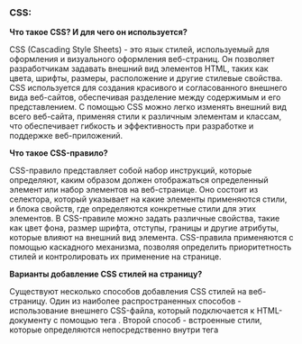 <h3>
  <span>CSS:</span>
</h3>

**Что такое CSS? И для чего он используется?**

CSS (Cascading Style Sheets) - это язык стилей, используемый для оформления и визуального оформления веб-страниц. Он позволяет разработчикам задавать внешний вид элементов HTML, таких как цвета, шрифты, размеры, расположение и другие стилевые свойства. CSS используется для создания красивого и согласованного внешнего вида веб-сайтов, обеспечивая разделение между содержимым и его представлением. С помощью CSS можно легко изменять внешний вид всего веб-сайта, применяя стили к различным элементам и классам, что обеспечивает гибкость и эффективность при разработке и поддержке веб-приложений.

**Что такое CSS-правило?**

CSS-правило представляет собой набор инструкций, которые определяют, каким образом должен отображаться определенный элемент или набор элементов на веб-странице. Оно состоит из селектора, который указывает на какие элементы применяются стили, и блока свойств, где определяются конкретные стили для этих элементов. В CSS-правиле можно задать различные свойства, такие как цвет фона, размер шрифта, отступы, границы и другие атрибуты, которые влияют на внешний вид элемента. CSS-правила применяются с помощью каскадного механизма, позволяя определить приоритетность стилей и контролировать их применение на странице.

**Варианты добавление CSS стилей на страницу?**

Существуют несколько способов добавления CSS стилей на веб-страницу. Один из наиболее распространенных способов - использование внешнего CSS-файла, который подключается к HTML-документу с помощью тега <link>. Второй способ - встроенные стили, которые определяются непосредственно внутри тега <style> внутри HTML-документа. Третий способ - использование атрибута style прямо в HTML-тегах для определения инлайн-стилей. Кроме того, можно также использовать селекторы и правила в CSS для стилизации элементов страницы, указывая селекторы внутри стилевых блоков.

**Типы позиционирования в CSS?**

В CSS существуют три основных типа позиционирования элементов: статическое, относительное и абсолютное. Статическое позиционирование является значением по умолчанию и элементы размещаются в соответствии с нормальным потоком документа. Позиционирование относительное позволяет задать смещение элемента относительно его нормального положения. Абсолютное позиционирование позволяет точно задать позицию элемента относительно его ближайшего позиционированного предка. Кроме того, существуют еще другие типы позиционирования, такие как фиксированное позиционирование, которое зафиксирует элемент относительно окна просмотра, и статическое позиционирование наследуется от родительского элемента.

**Блочная модель CSS?**

Блочная модель CSS определяет, как элементы веб-страницы занимают место и взаимодействуют друг с другом. Она состоит из четырех основных компонентов: контента, отступов (padding), границы (border) и поля вокруг (margin). Контент - это фактическое содержимое элемента, отступы предоставляют пространство между контентом и границей, граница определяет видимую линию вокруг элемента, а поля вокруг определяют расстояние между элементами. Вместе эти компоненты определяют размеры и расположение элементов на веб-странице.

**Что такое селектор? И какие селекторы существуют?**

Селектор в CSS - это паттерн, который позволяет выбрать определенные элементы на веб-странице для применения стилей. Существует несколько типов селекторов:

Селекторы элементов: выбирают элементы на основе их типа, например, p для всех абзацев.

Селекторы классов: выбирают элементы, которые имеют определенный класс, указанный через точку, например, .my-class для элементов с классом "my-class".

Селекторы идентификаторов: выбирают элементы с определенным идентификатором, указанным через решетку, например, #my-id для элемента с идентификатором "my-id".

Селекторы потомственности: выбирают элементы, которые являются потомками других элементов, например, div p для всех абзацев, находящихся внутри элемента div.

Селекторы псевдоклассов и псевдоэлементов: выбирают элементы на основе их состояния или позиции в структуре документа, например, :hover для выбора элемента при наведении курсора или ::before для выбора псевдоэлемента, добавляемого перед содержимым элемента.

Это лишь некоторые из основных селекторов в CSS, их комбинации и варианты могут быть гораздо более сложными и мощными.

**Что такое специфичность селектора? Как считать вес селектора?**

Специфичность селектора - это значение, определяющее, какой из селекторов будет иметь приоритет при применении стилей к элементу. Чем больше у селектора специфичность, тем выше его приоритет.

Специфичность селектора вычисляется на основе комбинации трех факторов: количества идентификаторов, классов и элементов, указанных в селекторе. Обычно используется нотация, где каждый фактор представлен двумя цифрами. Например, селектор **div p.my-class#my-id** имеет специфичность **0 1 2 1**.

При сравнении специфичностей селекторов, если у двух селекторов одинаковое значение в одной позиции, переходят к следующей позиции для сравнения. Более конкретный (специфичный) селектор будет иметь более высокий приоритет.

Например, селекторы с специфичностями **0 1 2 1** и **0 2 1 0** будут сравниваться в следующем порядке: первая позиция (идентификаторы), вторая позиция (классы), третья позиция (элементы) и четвертая позиция (инлайновые стили).

Учитывая специфичность селекторов, браузер применит стили с более высокой специфичностью к элементу. Если специфичность селекторов одинакова, применяется порядок объявления в таблице стилей.

**Разница между Reset.css и Normalize.css?**

Reset.css предназначен для сброса (reset) всех стилей по умолчанию, установленных браузерами. Он удаляет все отступы, поля, списки, устанавливает единую ширину и высоту элементов и т.д. Reset.css предоставляет "чистый холст" для разработчика, чтобы начать стилизацию с нуля. Однако, с помощью Reset.css требуется более детальное определение стилей для элементов, так как все стили сбрасываются до нулевых значений.

Normalize.css, с другой стороны, предназначен для нормализации стилей по умолчанию браузеров, сохраняя при этом полезные стили. Он исправляет и стандартизирует различия в стилях между браузерами, делая их более согласованными. Normalize.css устраняет проблемы с несогласованностями отображения элементов, сохраняя при этом некоторые полезные стили, такие как отступы между заголовками и параграфами, настройки шрифтов и т.д.

Какой из них выбрать зависит от потребностей проекта. Если вам нужен полный контроль над стилями и вы планируете создавать все стили самостоятельно, то Reset.css может быть лучшим выбором. Если вам требуется более согласованное отображение между браузерами и вы хотите сохранить некоторые полезные стили, то Normalize.css может быть более подходящим вариантом.

**Разница между margin и padding?**

Margin (внешний отступ) и padding (внутренний отступ) - это два свойства в CSS, используемые для управления пространством вокруг элемента.

Margin определяет расстояние между элементом и его соседними элементами. Margin может создавать отступы сверху, снизу, слева и справа от элемента и влияет на внешний вид элемента и его отношение к другим элементам.

Padding, с другой стороны, определяет расстояние между содержимым элемента и его границами. Padding может создавать отступы внутри элемента, между его содержимым и его границами.

Основная разница между margin и padding заключается в их воздействии на пространство вокруг и внутри элемента соответственно. Margin влияет на внешний отступ элемента, тогда как padding влияет на внутренний отступ элемента.

**Разница между display: none и visibility: hidden?**

display: none и visibility: hidden - это два свойства в CSS, используемые для скрытия элементов, но они работают по-разному.

display: none удаляет элемент полностью из потока документа. Он скрывает элемент и не оставляет места для него на странице. Элемент с display: none не занимает место и не влияет на расположение других элементов. Он полностью скрывается, как если бы его не было в коде HTML.

visibility: hidden, с другой стороны, скрывает элемент, но все еще занимает место на странице. Элемент со свойством visibility: hidden остается в потоке документа, он просто становится невидимым. Он продолжает влиять на расположение других элементов, занимая место, которое он должен занимать, но не отображается.

Таким образом, основная разница между display: none и visibility: hidden состоит в том, что display: none полностью удаляет элемент из потока документа и не оставляет места для него, тогда как visibility: hidden делает элемент невидимым, но он все равно занимает место на странице.

**Разница между блочным и строчным (инлайновым) элементами?**

В CSS элементы могут быть классифицированы как блочные или строчные (инлайновые) на основе их отображения и поведения в потоке документа.

Блочные элементы (block elements) занимают всю доступную горизонтальную ширину и, по умолчанию, начинают с новой строки. Они растягиваются на всю доступную ширину родительского элемента и имеют свою высоту, ширину, отступы и границы. Примеры блочных элементов включают теги `<div>, <p>, <h1>-<h6>, <ul>, <li> и т.д.`

Строчные (инлайновые) элементы (inline elements) не создают новую строку и занимают только столько пространства, сколько необходимо для отображения своего содержимого. Они не имеют ширины и высоты, и их размеры автоматически настраиваются в соответствии с содержимым. Строчные элементы не могут иметь верхние и нижние отступы (margin), а только горизонтальные отступы (left и right padding и margin). Примеры строчных элементов включают теги `<span>, <a>, <strong>, <em>` и т.д.

Блочные элементы могут содержать другие блочные и строчные элементы, а строчные элементы, по умолчанию, не могут содержать другие блочные элементы и только внутри них могут быть строчные элементы.

**Разница между классом и идентификатором в CSS?**

Классы (classes) и идентификаторы (IDs) в CSS используются для выбора и стилизации элементов на веб-странице, но они имеют некоторые различия.

Класс (class) представляет собой атрибут элемента, который можно присвоить одному или нескольким элементам на странице. Один и тот же класс может быть присвоен разным элементам, и элемент может иметь несколько классов одновременно. Классы обычно используются для стилизации группы похожих элементов с общими свойствами.

Пример использования класса в CSS:
```
.my-class {
  color: blue;
}
```
HTML:
```
<p class="my-class">Пример текста</p>
```

Идентификатор (ID), с другой стороны, представляет собой уникальный идентификатор элемента на странице. Он может быть присвоен только одному элементу на странице и должен быть уникальным на всей странице. Идентификаторы обычно используются для стилизации конкретного элемента или для добавления скриптового поведения к этому элементу.

Пример использования идентификатора в CSS:
```
#my-id {
  font-weight: bold;
}
```

```
<p id="my-id">Пример текста</p>
```

Основное отличие между классом и идентификатором заключается в том, что класс может быть присвоен нескольким элементам, а идентификатор должен быть уникальным для каждого элемента на странице. Классы обычно используются для группировки элементов с общими свойствами, тогда как идентификаторы используются для выбора и стилизации конкретных элементов.

**Что такое CSS спрайт? И для чего он используется?**

CSS спрайт - это метод комбинирования нескольких изображений в одном файле и использования их на веб-странице через CSS. Вместо загрузки отдельных изображений для каждого элемента, использующего фоновое изображение, можно загрузить один файл со спрайтом, содержащим все необходимые изображения. Затем с помощью CSS можно указать нужную часть спрайта для каждого элемента.

Спрайты широко используются для улучшения производительности загрузки страницы, поскольку они позволяют сократить количество запросов на сервер. Кроме того, спрайты могут использоваться для создания анимаций и интерактивных эффектов.

**Что такое вендорные префиксы? И для чего они используются?**

Вендорные префиксы - это префиксы, добавляемые к CSS свойствам для указания поддержки определенной функциональности браузерами. Разные браузеры могут иметь разную реализацию некоторых экспериментальных или нестандартных свойств CSS, и использование вендорных префиксов позволяет авторам веб-страницы использовать эти свойства в браузерах, поддерживающих их.

Например, префикс "-webkit-" используется для свойств, поддерживаемых браузером WebKit (например, Safari и Chrome), а префикс "-moz-" используется для свойств, поддерживаемых браузером Mozilla (например, Firefox).

**Что такое псевдоэлементы? И для чего они используются?**

Псевдоэлементы - это дополнительные элементы, которые можно создать с помощью CSS и использовать для стилизации определенных частей элементов HTML. Они представляют собой виртуальные элементы, которые не существуют в исходном коде HTML, но могут быть выбраны и стилизованы с помощью CSS.

Некоторые примеры псевдоэлементов: ::before, ::after, ::first-line, ::first-letter. Они используются для добавления декоративных элементов, изменения расположения текста, создания эффектов и других стилевых модификаций.

**Что такое схлопывание границ (margin collapsing)?**

Схлопывание границ (margin collapsing) - это особое поведение границ элементов в CSS, которое приводит к объединению (схлопыванию) вертикальных внешних отступов (margin) между некоторыми элементами.

Когда вертикальные внешние отступы двух элементов соприкасаются, они не складываются, а выбирается бОльший из отступов. Это поведение наблюдается, например, между блочными элементами в потоке документа, между родительским и первым/последним дочерним элементами, а также в других сценариях.

**Что такое CSS препроцессор?**

CSS препроцессор - это инструмент, который расширяет возможности обычного CSS путем добавления дополнительных функций и синтаксических конструкций. Препроцессоры CSS позволяют использовать переменные, миксины, условия, циклы и другие возможности, которые облегчают и упрощают разработку и поддержку стилей.

Примеры популярных CSS препроцессоров: Sass, Less, Stylus. Они обрабатываются и преобразуются в обычный CSS перед размещением на веб-странице.

**Что такое z-index? Как формируется контекст наложения?**

z-index - это CSS свойство, которое определяет порядок наложения элементов на веб-странице. Значение z-index определяет, какой элемент будет отображаться перед или за другими элементами в контексте наложения.

Значение z-index может быть положительным, отрицательным или нулевым. Чем больше значение z-index у элемента, тем ближе он будет к переднему плану и тем выше будет его слой в контексте наложения. Элементы с отрицательным z-index или z-index равным нулю находятся за элементами со значением z-index больше нуля.

**Порядок наложения элементов в CSS (Stacking Order)?**

Порядок наложения элементов в CSS (Stacking Order) определяет, как элементы размещаются вертикально друг относительно друга в контексте наложения. Он определяется следующими факторами (в порядке приоритета):

- Элементы с явно заданным позиционированием (position) и z-index.
- Элементы без явно заданного позиционирования, но имеющие z-index.
- Элементы без явно заданного позиционирования и z-index, но с отрицательными отступами (margin) или плавающими (float).
- Элементы без явно заданного позиционирования, z-index, отрицательных отступов и плавающих, но с определенным порядком в исходном коде (HTML).

**Как с помощью CSS определить, поддерживается ли свойство в браузере?**

Для определения поддержки свойства в браузере можно использовать функцию **@supports** в CSS. Эта функция позволяет проверять поддержку определенного свойства или значения свойства в браузере перед применением соответствующих стилей.

Пример использования **@supports**:
```
@supports (display: grid) {
  /* CSS-правила, применяемые, если поддерживается свойство display: grid */
}

@supports not (display: grid) {
  /* CSS-правила, применяемые, если не поддерживается свойство display: grid */
}
```

**Как поддерживать страницы в браузерах с ограниченными функциями?**

Для поддержки страниц в браузерах с ограниченными функциями можно использовать методы подхода "прогрессивного улучшения" (progressive enhancement) или "контроля надоверности" (graceful degradation).

Подход "прогрессивного улучшения" предполагает создание базовой версии страницы, которая будет функционировать в старых или ограниченных браузерах. Затем, с использованием возможностей современных браузеров, добавляются дополнительные стили и функциональность для улучшения опыта пользователей в более современных браузерах.

Подход "контроля надоверности" предполагает создание полнофункциональной версии страницы с использованием современных функций и стилей. Затем проверяется поддержка браузером этих функций, и в случае их отсутствия применяются более простые альтернативные стили или функции, чтобы страница все равно была пригодна для использования в ограниченных браузерах.

**Как исправлять специфичные проблемы со стилями для разных браузеров?**

Для исправления специфичных проблем со стилями для разных браузеров можно использовать следующие методы:

1. Использование вендорных префиксов для свойств, не полностью поддерживаемых браузерами.
2. Использование CSS-хаков или условных комментариев для определенных браузеров.
3. Использование сброса стилей (CSS reset) или нормализации стилей (CSS normalization) для установки единообразных стилей для разных браузеров.
4. Использование polyfill или шимов (shim) для эмуляции недостающей функциональности в старых браузерах.
5. Тестирование и проверка визуального отображения страницы в различных браузерах и устройствах, чтобы выявить и исправить проблемы.

**Глобальные ключевые слова в CSS?**

Глобальные ключевые слова в CSS - это специальные ключевые слова, которые можно использовать в свойствах CSS для задания определенных значений.

Некоторые из глобальных ключевых слов:

- initial: задает свойству его начальное значение.
- inherit: заимствует значение свойства от родительского элемента.
- unset: сбрасывает значение свойства на начальное или наследуемое значение, в зависимости от наличия у свойства значения по умолчанию или наследования.

**Что такое CSS-атрибут (attr)?**

CSS-атрибут (attr) - это функция, позволяющая получить значение атрибута HTML и использовать его в CSS свойствах. Синтаксис функции attr() выглядит следующим образом: attr(имя-атрибута).

Например, можно использовать функцию attr() для отображения значения атрибута data-text элемента в качестве его содержимого:
```
[data-text]::before {
  content: attr(data-text);
}
```
Таким образом, значение атрибута data-text будет вставлено перед содержимым элемента.

**Что такое перечисление селекторов?**

Перечисление селекторов (selector grouping) в CSS позволяет объединить несколько селекторов и применить к ним одинаковые стили. При перечислении селекторов используется запятая (,) для разделения селекторов.

Пример перечисления селекторов:
```
h1, h2, h3 {
  color: blue;
  font-size: 20px;
}
```
В приведенном примере стили цвета и размера шрифта будут применяться ко всем заголовкам h1, h2 и h3.

**Для чего используется ключевое слово currentColor в CSS?**

Ключевое слово currentColor в CSS используется для указания значения текущего цвета (значение свойства color) в качестве значения других свойств. Например, если у элемента задан цвет текста через свойство color, то можно использовать ключевое слово currentColor для применения этого цвета к другим свойствам, например, border-color или background-color.

Пример использования currentColor:
```
.button {
  color: blue;
  border: 2px solid currentColor;
}
```
В приведенном примере цвет границы (border-color) будет совпадать с цветом текста (blue), так как используется ключевое слово currentColor.

**Какие псевдоклассы были добавлены в CSS3?**

CSS3 добавил множество новых псевдоклассов. 
Некоторые из них:
- :nth-child(n) и :nth-of-type(n) - выбор элементов, которые являются n-ными дочерними или одного типа.
- :not(selector) - выбор элементов, которые не соответствуют указанному селектору.
- :hover - выбор элементов при наведении на них курсора мыши.
- :focus - выбор элементов, на которых установлен фокус.
- :checked - выбор отмеченных элементов, например, чекбоксов или радиокнопок.

Это лишь несколько примеров, а в CSS3 добавлено еще больше псевдоклассов, позволяющих более точно выбирать и стилизовать элементы.

**Какие фильтры есть в CSS?**

В CSS доступно несколько фильтров для обработки изображений. 

Некоторые из них:
- filter: blur() - применяет размытие к изображению.
- filter: grayscale() - преобразует изображение в оттенки серого.
- filter: brightness() - увеличивает или уменьшает яркость изображения.
- filter: contrast() - увеличивает или уменьшает контрастность изображения.
- filter: sepia() - преобразует изображение в сепию (старинный эффект).

**Для чего используется псевдокласс :invalid?**

Псевдокласс :invalid используется для выбора элементов формы, которые не прошли валидацию или содержат недопустимые значения. Например, если у текстового поля формы задано требование на ввод числа, то при вводе некорректного значения (например, текста) это поле будет считаться недействительным (invalid), и можно применить стили к таким недействительным полям с помощью псевдокласса :invalid.

**Расскажите про свойство display в CSS?**

Свойство display в CSS определяет тип отображения элемента. Оно указывает, как элемент будет показан на веб-странице и как будет взаимодействовать с другими элементами.

Некоторые значения свойства display:
- display: block - элемент отображается как блочный элемент, занимает всю доступную ширину и начинает новую строку.
- display: inline - элемент отображается как строчный элемент, занимает только необходимую ширину и не начинает новую строку.
- display: inline-block - элемент отображается как строчный элемент, но его ширина и высота можно задавать, а также он начинает новую строку.
- display: none - элемент не отображается на странице и его пространство не занимается.

**В каком случае лучше использовать translate() вместо абсолютного позиционирования?**

Translate() в CSS используется для изменения позиции элемента с помощью трансформации. В отличие от абсолютного позиционирования, translate() не меняет расположение элемента в потоке документа и не влияет на расположение других элементов. Он выполняется на уровне графики и может обеспечивать более плавные анимации и трансформации элементов.

**Что такое плавающие элементы (floats)? Как они работают?**

Плавающие элементы (floats) в CSS позволяют элементам "плавать" внутри родительского контейнера. Это означает, что элемент будет выровнен по левому или правому краю родительского элемента, и следующие элементы будут обтекать его. Плавающие элементы обычно используются для создания макетов с несколькими колонками или для обтекания текстом изображений.

**Расскажите о свойстве text-rendering?**

Свойство text-rendering в CSS определяет, как браузер отображает текст на веб-странице. Значение этого свойства влияет на качество отображения текста, его сглаживание, обработку шрифтов и другие параметры.

Некоторые значения свойства text-rendering:
- text-rendering: auto - браузер самостоятельно выбирает настройки рендеринга текста.
- text-rendering: optimizeSpeed - оптимизация для более быстрого отображения текста, но с меньшим качеством.
- text-rendering: optimizeLegibility - оптимизация для улучшения читаемости текста.
- text-rendering: geometricPrecision - оптимизация для точного отображения геометрических форм текста.

**Расскажите о свойстве text-decoration-skip-ink?**

Свойство text-decoration-skip-ink в CSS позволяет управлять тем, как декоративные линии, такие как подчеркивание, перечеркивание или линия через текст, обходят определенные элементы внутри текста. Например, при установке значения text-decoration-skip-ink: auto браузер может автоматически обойти изображения и некоторые другие элементы при отображении декоративных линий.

**Расскажите о свойстве pointer-events?**

Свойство pointer-events в CSS определяет, как элемент реагирует на события указателя (например, нажатие или наведение курсора мыши). При задании значения pointer-events: none элемент будет проигнорировать все события указателя, и они будут переданы элементам, находящимся под ним. Это может быть полезно, например, для создания "прозрачных" элементов, которые не мешают взаимодействию с элементами, находящимися под ними.

**Расскажите о свойстве outline?**

Свойство outline в CSS позволяет добавить обводку (контур) вокруг элемента, подобно рамке, но без изменения потока элементов и размеров контейнера. Обводка отображается вокруг границы элемента и может быть использована для создания визуального акцента или обозначения состояния элемента, например, при фокусировке.

Пример использования свойства outline:
```
.button {
  outline: 2px solid blue;
}
```

В приведенном примере кнопка будет иметь синюю обводку толщиной 2 пикселя.


**Расскажите о свойстве scrollbar-gutter?**

Свойство scrollbar-gutter в CSS определяет пространство (пустой отступ) между прокруткой элемента и его содержимым. Это свойство позволяет контролировать размер отступа, который появляется вокруг полосы прокрутки при ее активации.

Пример использования свойства scrollbar-gutter:
```
.scrollable-element {
  scrollbar-gutter: auto;
}
```
В приведенном примере автоматический отступ будет добавлен вокруг полосы прокрутки элемента .scrollable-element.

**Почему не стоит использовать краткую запись свойств CSS?**

Краткая запись свойств CSS (shorthand notation) позволяет задавать значения нескольких свойств одновременно с помощью сокращенного синтаксиса. Например, вместо явного задания отдельных свойств font-size, font-family и font-weight можно использовать краткую запись font для задания всех этих свойств одновременно. Однако, не рекомендуется злоупотреблять краткой записью свойств, так как это может затруднить читаемость кода и управление стилями в дальнейшем. Краткая запись может быть полезной, если необходимо задать значения нескольких свойств с одинаковыми значениями или при использовании CSS-фреймворков или генераторов кода.

**Назовите псевдоэлементы для подсветки текста?**

Некоторые псевдоэлементы, используемые для подсветки текста:

- ::first-letter - применяет стили к первой букве первого элемента выборки.
- ::first-line - применяет стили к первой строке первого элемента выборки.
- ::selection - применяет стили к выделенному пользователем тексту на странице.

**Способы задания цвета в CSS?**

Способы задания цвета в CSS:
- Через ключевые слова (например, red, blue, green).
- Через шестнадцатеричное представление (например, #FF0000 для красного).
- Через функцию rgb() или rgba() для задания цвета по значениям красного, зеленого и синего каналов.
- Через функцию hsl() или hsla() для задания цвета по значению оттенка, насыщенности и яркости.

**Какие CSS-свойства используются для создания анимаций и плавных переходов?**

Некоторые CSS-свойства, используемые для создания анимаций и плавных переходов:

- animation - позволяет создавать анимации с помощью задания набора ключевых кадров (keyframes).
- transition - позволяет создавать плавные переходы (transition) между различными состояниями элемента при изменении его свойств.
- transform - позволяет применять трансформации к элементу, такие как повороты, масштабирование и смещение.

**Принципы и подходы для обеспечения масштабируемости и поддерживаемости CSS-кода?**

Некоторые принципы и подходы для обеспечения масштабируемости и поддерживаемости CSS-кода включают:

- Использование разделения структуры (HTML), стилей (CSS) и поведения (JavaScript).
- Применение модульной архитектуры стилей, такой как БЭМ (Block-Element-Modifier) или другие методологии, для логической группировки и организации стилей.
- Использование подходов к наименованию классов, которые позволяют легко понимать идентификацию элементов и их назначение.
- Минимизация использования глобальных стилей и предпочтение локальных стилей, привязанных к конкретным компонентам.
- Использование препроцессоров CSS, таких как Sass или Less, для улучшения модульности, повторного использования и организации стилей.

**Плюсы и минусы методологии БЭМ?**

Методология БЭМ (Block-Element-Modifier) предлагает подход к организации CSS-кода, основанный на принципах модульности и повторного использования. Основные преимущества БЭМ включают:

- Четкое и понятное именование классов, что облегчает чтение и понимание кода.
- Легкость разделения стилей на независимые блоки и компоненты.
- Повторное использование стилей блоков и элементов в различных контекстах.
- Улучшение поддерживаемости и масштабируемости кода.

Однако, некоторые минусы методологии БЭМ могут включать:

- Увеличение объема кода из-за длинных имен классов.
- Потребность в дополнительном времени и усилиях при написании и поддержке стилей.
- Некоторое увеличение сложности и изучаемости для новых разработчиков.

**Какие CSS-препроцессоры вы знаете? Преимущества их использования?**

Некоторые популярные CSS-препроцессоры включают Sass, Less и Stylus. Они представляют собой инструменты, расширяющие возможности обычного CSS, добавляя переменные, миксины (mixins), вложенные стили и другие возможности. 

Преимущества использования CSS-препроцессоров включают:
- Возможность использовать переменные для удобного задания значений, таких как цвета или размеры, и их легкого изменения в дальнейшем.
- Возможность создания миксинов для повторного использования стилей или группировки связанных стилей.
- Возможность использования вложенных стилей для логической организации стилей внутри элементов и компонентов.
- Возможность использования операций и функций, которые упрощают и улучшают процесс стилизации.
- Легкость интеграции с существующими проектами и сборщиками (например, webpack).

Однако, использование CSS-препроцессоров также может вносить дополнительную сложность и требовать настройки инфраструктуры разработки.